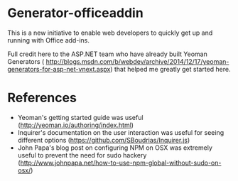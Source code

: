 # Generator-officeaddin

This is a new initiative to enable web developers to quickly get up and running with Office add-ins.

Full credit here to the ASP.NET team who have already built Yeoman Generators ( http://blogs.msdn.com/b/webdev/archive/2014/12/17/yeoman-generators-for-asp-net-vnext.aspx) that helped me greatly get started here.


# References
- Yeoman's getting started guide was useful (http://yeoman.io/authoring/index.html)
- Inquirer's documentation on the user interaction was useful for seeing different options (https://github.com/SBoudrias/Inquirer.js)
- John Papa's blog post on configuring NPM on OSX was extremely useful to prevent the need for sudo hackery (http://www.johnpapa.net/how-to-use-npm-global-without-sudo-on-osx/)
